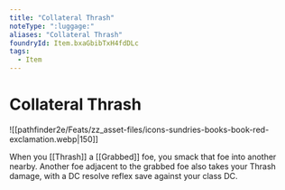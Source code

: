 ```yaml
---
title: "Collateral Thrash"
noteType: ":luggage:"
aliases: "Collateral Thrash"
foundryId: Item.bxaGbibTxH4fdDLc
tags:
  - Item
---
```


# Collateral Thrash
![[pathfinder2e/Feats/zz_asset-files/icons-sundries-books-book-red-exclamation.webp|150]]

When you [[Thrash]] a [[Grabbed]] foe, you smack that foe into another nearby. Another foe adjacent to the grabbed foe also takes your Thrash damage, with a DC resolve reflex save against your class DC.
